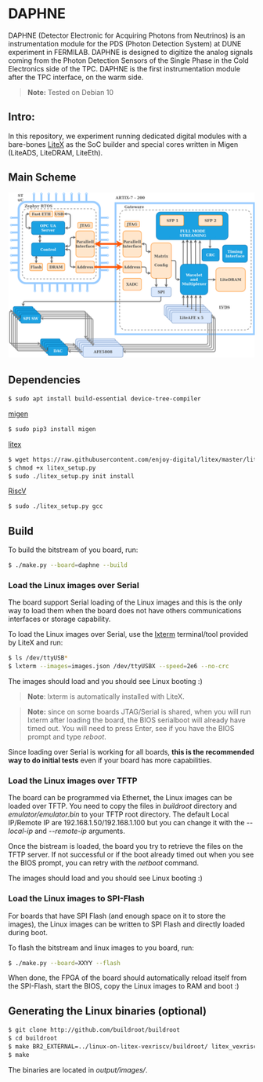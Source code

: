 # DAPHNE
DAPHNE (Detector Electronic for Acquiring Photons from Neutrinos) is an instrumentation module for the PDS (Photon Detection System) at DUNE experiment in FERMILAB. DAPHNE is designed to digitize the analog signals coming from the Photon Detection Sensors of the Single Phase in the Cold Electronics side of the TPC. DAPHNE is the first instrumentation module after the TPC interface, on the warm side. 

> **Note:** Tested on Debian 10

## Intro:
In this repository, we experiment running dedicated digital modules with a bare-bones [LiteX](https://github.com/enjoy-digital/litex) as the SoC builder and special cores written in Migen (LiteADS, LiteDRAM, LiteEth).

## Main Scheme
![scheme](general.png)

## Dependencies
```sh
$ sudo apt install build-essential device-tree-compiler
```
[migen](https://github.com/m-labs/migen)
```sh
$ sudo pip3 install migen
```
[litex](https://github.com/litex-hub/litex-getting-started)
```sh
$ wget https://raw.githubusercontent.com/enjoy-digital/litex/master/litex_setup.py
$ chmod +x litex_setup.py
$ sudo ./litex_setup.py init install
```
[RiscV]()
```sh
$ sudo ./litex_setup.py gcc
```
## Build
To build the bitstream of you board, run:
```sh
$ ./make.py --board=daphne --build
```

### Load the Linux images over Serial
The board support Serial loading of the Linux images and this is the only way to load them when the board does not have others communications interfaces or storage capability.

To load the Linux images over Serial, use the [lxterm](https://github.com/enjoy-digital/litex/blob/master/litex/tools/litex_term.py) terminal/tool provided by LiteX and run:
```sh
$ ls /dev/ttyUSB*
$ lxterm --images=images.json /dev/ttyUSBX --speed=2e6 --no-crc
```
The images should load and you should see Linux booting :)

> **Note**: lxterm is automatically installed with LiteX.

> **Note:** since on some boards JTAG/Serial is shared, when you will run lxterm after loading the board, the BIOS serialboot will already have timed out. You will need to press Enter, see if you have the BIOS prompt and type *reboot*.

Since loading over Serial is working for all boards, **this is the recommended way to do initial tests** even if your board has more capabilities.

### Load the Linux images over TFTP
The board can be programmed via Ethernet,  the Linux images can be loaded over TFTP. You need to copy the files in *buildroot* directory and *emulator/emulator.bin* to your TFTP root directory. The default Local IP/Remote IP are 192.168.1.50/192.168.1.100 but you can change it with the *--local-ip* and *--remote-ip* arguments.

Once the bistream is loaded, the board you try to retrieve the files on the TFTP server. If not successful or if the boot already timed out when you see the BIOS prompt, you can retry with the *netboot* command.

The images should load and you should see Linux booting :)

### Load the Linux images to SPI-Flash
For boards that have SPI Flash (and enough space on it to store the images), the Linux images can be written to
SPI Flash and directly loaded during boot.

To flash the bitstream and linux images to you board, run:
```sh
$ ./make.py --board=XXYY --flash
```

When done, the FPGA of the board should automatically reload itself from the SPI-Flash, start the BIOS, copy
the Linux images to RAM and boot :)

## Generating the Linux binaries (optional)
```sh
$ git clone http://github.com/buildroot/buildroot
$ cd buildroot
$ make BR2_EXTERNAL=../linux-on-litex-vexriscv/buildroot/ litex_vexriscv_defconfig
$ make
```
The binaries are located in *output/images/*.


